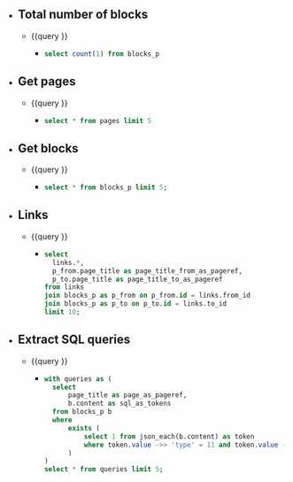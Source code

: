 - ## Total number of blocks
	- {{query }}
		- ```sql
		  select count(1) from blocks_p
		  ```
- ## Get pages
	- {{query }}
		- ```sql
		  select * from pages limit 5
		  ```
- ## Get blocks
	- {{query }}
		- ```sql
		  select * from blocks_p limit 5;
		  ```
- ## Links
	- {{query }}
		- ```sql
		  select
		    links.*,
		    p_from.page_title as page_title_from_as_pageref,
		    p_to.page_title as page_title_to_as_pageref
		  from links
		  join blocks_p as p_from on p_from.id = links.from_id
		  join blocks_p as p_to on p_to.id = links.to_id
		  limit 10;
		  ```
- ## Extract SQL queries
	- {{query }}
		- ```sql
		  with queries as (
		  	select
		  		page_title as page_as_pageref,
		  		b.content as sql_as_tokens
		  	from blocks_p b
		  	where
		  		exists (
		  			select 1 from json_each(b.content) as token
		  			where token.value ->> 'type' = 11 and token.value ->> 'lang' = 'sql'
		  		)
		  )
		  select * from queries limit 5;
		  ```
